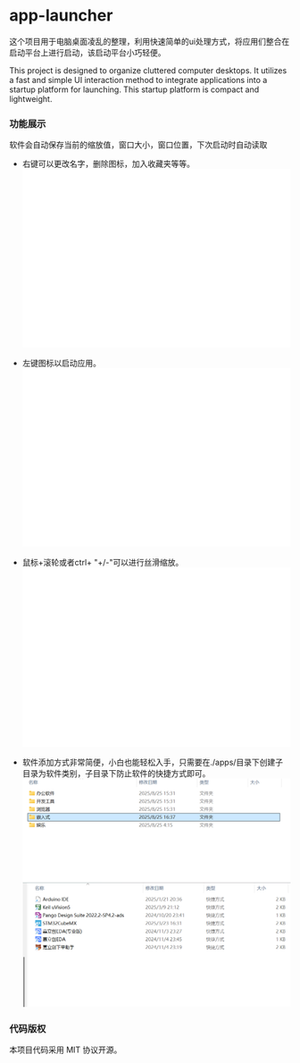 # app-launcher
这个项目用于电脑桌面凌乱的整理，利用快速简单的ui处理方式，将应用们整合在启动平台上进行启动，该启动平台小巧轻便。

This project is designed to organize cluttered computer desktops. It utilizes a fast and simple UI interaction method to integrate applications into a startup platform for launching. This startup platform is compact and lightweight.

### 功能展示
软件会自动保存当前的缩放值，窗口大小，窗口位置，下次启动时自动读取

* 右键可以更改名字，删除图标，加入收藏夹等等。
  ![右键功能展示](.\img\右键功能展示.gif)

* 左键图标以启动应用。
  ![打开功能展示](.\img\打开功能展示.gif)

* 鼠标+滚轮或者ctrl+  "+/-"可以进行丝滑缩放。
  ![缩放功能展示](.\img\缩放功能展示.gif)

* 软件添加方式非常简便，小白也能轻松入手，只需要在./apps/目录下创建子目录为软件类别，子目录下防止软件的快捷方式即可。
  ![目录展示1](.\img\目录展示1.png)
  ![目录展示2](.\img\目录展示2.png)

  

### 代码版权



本项目代码采用 MIT 协议开源。
